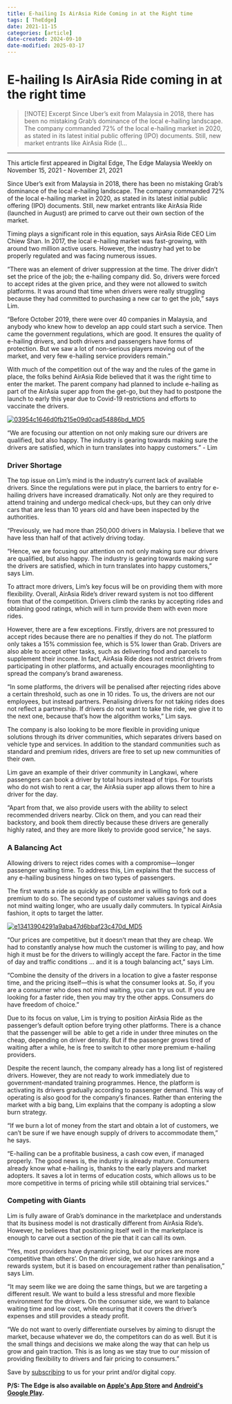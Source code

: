 ```yaml
---
title: E-hailing Is AirAsia Ride Coming in at the Right time
tags: [ TheEdge]
date: 2021-11-15
categories: [article]
date-created: 2024-09-10
date-modified: 2025-03-17
---
```


# E-hailing Is AirAsia Ride coming in at the right time

> [!NOTE] Excerpt
> Since Uber’s exit from Malaysia in 2018, there has been no mistaking Grab’s dominance of the local e-hailing landscape. The company commanded 72% of the local e-hailing market in 2020, as stated in its latest initial public offering (IPO) documents. Still, new market entrants like AirAsia Ride (l…

---

This article first appeared in Digital Edge, The Edge Malaysia Weekly on November 15, 2021 - November 21, 2021

Since Uber’s exit from Malaysia in 2018, there has been no mistaking Grab’s dominance of the local e-hailing landscape. The company commanded 72% of the local e-hailing market in 2020, as stated in its latest initial public offering (IPO) documents. Still, new market entrants like AirAsia Ride (launched in August) are primed to carve out their own section of the market.

Timing plays a significant role in this equation, says AirAsia Ride CEO Lim Chiew Shan. In 2017, the local e-hailing market was fast-growing, with around two million active users. However, the industry had yet to be properly regulated and was facing numerous issues.

“There was an element of driver suppression at the time. The driver didn’t set the price of the job; the e-hailing company did. So, drivers were forced to accept rides at the given price, and they were not allowed to switch platforms. It was around that time when drivers were really struggling because they had committed to purchasing a new car to get the job,” says Lim.

“Before October 2019, there were over 40 companies in Malaysia, and anybody who knew how to develop an app could start such a service. Then came the government regulations, which are good. It ensures the quality of e-hailing drivers, and both drivers and passengers have forms of protection. But we saw a lot of non-serious players moving out of the market, and very few e-hailing service providers remain.”

With much of the competition out of the way and the rules of the game in place, the folks behind AirAsia Ride believed that it was the right time to enter the market. The parent company had planned to include e-hailing as part of the AirAsia super app from the get-go, but they had to postpone the launch to early this year due to Covid-19 restrictions and efforts to vaccinate the drivers.

[![03954c1646d0fb215e09d0cad54886bd_MD5](/media/03954c1646d0fb215e09d0cad54886bd_MD5.jpg)](https://assets.theedgemarkets.com/pictures/DE4-Lim-tem1396_theedgemarkets.jpg)

“We are focusing our attention on not only making sure our drivers are qualified, but also happy. The industry is gearing towards making sure the drivers are satisfied, which in turn translates into happy customers.” - Lim

### Driver Shortage

The top issue on Lim’s mind is the industry’s current lack of available drivers. Since the regulations were put in place, the barriers to entry for e-hailing drivers have increased dramatically. Not only are they required to attend training and undergo medical check-ups, but they can only drive cars that are less than 10 years old and have been inspected by the authorities.

“Previously, we had more than 250,000 drivers in Malaysia. I believe that we have less than half of that actively driving today.

“Hence, we are focusing our attention on not only making sure our drivers are qualified, but also happy. The industry is gearing towards making sure the drivers are satisfied, which in turn translates into happy customers,” says Lim.

To attract more drivers, Lim’s key focus will be on providing them with more flexibility. Overall, AirAsia Ride’s driver reward system is not too different from that of the competition. Drivers climb the ranks by accepting rides and obtaining good ratings, which will in turn provide them with even more rides.

However, there are a few exceptions. Firstly, drivers are not pressured to accept rides because there are no penalties if they do not. The platform only takes a 15% commission fee, which is 5% lower than Grab. Drivers are also able to accept other tasks, such as delivering food and parcels to supplement their income. In fact, AirAsia Ride does not restrict drivers from participating in other platforms, and actually encourages moonlighting to spread the company’s brand awareness.

“In some platforms, the drivers will be penalised after rejecting rides above a certain threshold, such as one in 10 rides. To us, the drivers are not our employees, but instead partners. Penalising drivers for not taking rides does not reflect a partnership. If drivers do not want to take the ride, we give it to the next one, because that’s how the algorithm works,” Lim says.

The company is also looking to be more flexible in providing unique solutions through its driver communities, which separates drivers based on vehicle type and services. In addition to the standard communities such as standard and premium rides, drivers are free to set up new communities of their own.

Lim gave an example of their driver community in Langkawi, where passengers can book a driver by total hours instead of trips. For tourists who do not wish to rent a car, the AirAsia super app allows them to hire a driver for the day.

“Apart from that, we also provide users with the ability to select recommended drivers nearby. Click on them, and you can read their backstory, and book them directly because these drivers are generally highly rated, and they are more likely to provide good service,” he says.

### A Balancing Act

Allowing drivers to reject rides comes with a compromise—longer passenger waiting time. To address this, Lim explains that the success of any e-hailing business hinges on two types of passengers.

The first wants a ride as quickly as possible and is willing to fork out a premium to do so. The second type of customer values savings and does not mind waiting longer, who are usually daily commuters. In typical AirAsia fashion, it opts to target the latter.

[![e13413904291a9aba47d6bbaf23c470d_MD5](/media/e13413904291a9aba47d6bbaf23c470d_MD5.jpg)](https://assets.theedgemarkets.com/pictures/DE4-Apps-tem1396_theedgemarkets.jpg)

“Our prices are competitive, but it doesn’t mean that they are cheap. We had to constantly analyse how much the customer is willing to pay, and how high it must be for the drivers to willingly accept the fare. Factor in the time of day and traffic conditions … and it is a tough balancing act,” says Lim.

“Combine the density of the drivers in a location to give a faster response time, and the pricing itself—this is what the consumer looks at. So, if you are a consumer who does not mind waiting, you can try us out. If you are looking for a faster ride, then you may try the other apps. Consumers do have freedom of choice.”

Due to its focus on value, Lim is trying to position AirAsia Ride as the passenger’s default option before trying other platforms. There is a chance that the passenger will be  able to get a ride in under three minutes on the cheap, depending on driver density. But if the passenger grows tired of waiting after a while, he is free to switch to other more premium e-hailing providers.

Despite the recent launch, the company already has a long list of registered drivers. However, they are not ready to work immediately due to government-mandated training programmes. Hence, the platform is activating its drivers gradually according to passenger demand. This way of operating is also good for the company’s finances. Rather than entering the market with a big bang, Lim explains that the company is adopting a slow burn strategy.

“If we burn a lot of money from the start and obtain a lot of customers, we can’t be sure if we have enough supply of drivers to accommodate them,” he says.

“E-hailing can be a profitable business, a cash cow even, if managed properly. The good news is, the industry is already mature. Consumers already know what e-hailing is, thanks to the early players and market adopters. It saves a lot in terms of education costs, which allows us to be more competitive in terms of pricing while still obtaining trial services.”

### Competing with Giants

Lim is fully aware of Grab’s dominance in the marketplace and understands that its business model is not drastically different from AirAsia Ride’s. However, he believes that positioning itself well in the marketplace is enough to carve out a section of the pie that it can call its own.

“Yes, most providers have dynamic pricing, but our prices are more competitive than others’. On the driver side, we also have rankings and a rewards system, but it is based on encouragement rather than penalisation,” says Lim.

“It may seem like we are doing the same things, but we are targeting a different result. We want to build a less stressful and more flexible environment for the drivers. On the consumer side, we want to balance waiting time and low cost, while ensuring that it covers the driver’s expenses and still provides a steady profit.

“We do not want to overly differentiate ourselves by aiming to disrupt the market, because whatever we do, the competitors can do as well. But it is the small things and decisions we make along the way that can help us grow and gain traction. This is as long as we stay true to our mission of providing flexibility to drivers and fair pricing to consumers.”

Save by [subscribing](https://subscribe.theedgemalaysia.com/) to us for your print and/or digital copy.

**P/S: The Edge is also available on [Apple's App Store](https://itunes.apple.com/us/app/the-edge-markets/id990567068?ls=1&mt=8) and [Android's Google Play](https://play.google.com/store/apps/details?id=com.bizedge.theedgemarkets.malaysia).**
